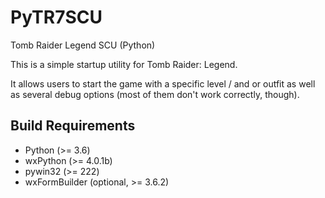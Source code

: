 # PyTR7SCU
Tomb Raider Legend SCU (Python)

This is a simple startup utility for Tomb Raider: Legend.

It allows users to start the game with a specific level / and or outfit as well
as several debug options (most of them don't work correctly, though).

## Build Requirements
 * Python (>= 3.6)
 * wxPython (>= 4.0.1b)
 * pywin32 (>= 222)
 * wxFormBuilder (optional, >= 3.6.2)

